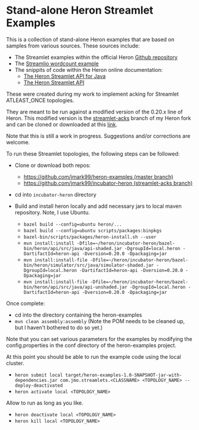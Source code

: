 # Stand-alone Heron Streamlet Examples

This is a collection of stand-alone Heron examples that are based on samples from various sources.
These sources include:

* The Streamlet examples within the official Heron [Github repository](https://github.com/apache/incubator-heron/tree/master/examples/src/java/org/apache/heron/examples/streamlet)
* The [Streamlio wordcount example](https://github.com/streamlio/heron-java-streamlet-api-example)
* The snippits of code within the Heron online documentation:
	* [The Heron Streamlet API for Java](https://apache.github.io/incubator-heron/docs/developers/java/streamlet-api/)
	* [The Heron Streamlet API](https://apache.github.io/incubator-heron/docs/concepts/streamlet-api/)

These were created during my work to implement acking for Streamlet ATLEAST_ONCE topologies.

They are meant to be run against a modified version of the 0.20.x line of Heron. This modified version is the [streamlet-acks](https://github.com/jmark99/incubator-heron/tree/streamlet-acks) branch of my Heron fork and can be cloned or downloaded at this [link](https://github.com/jmark99/incubator-heron/tree/streamlet-acks).

Note that this is still a work in progress. Suggestions and/or corrections are welcome.

To run these Streamlet topologies, the following steps can be followed:

* Clone or download both repos:

	* [https://github.com/jmark99/heron-examples (master branch)](https://github.com/jmark99/heron-examples)
	* [https://github.com/jmark99/incubator-heron (streamlet-acks branch)](https://github.com/jmark99/incubator-heron/tree/streamlet-acks)

* cd into `incubator-heron` directory
* Build and install heron locally and add necessary jars to local maven repository. Note, I use Ubuntu.

	* `bazel build --config=ubuntu heron/...`
	* `bazel build --config=ubuntu scripts/packages:binpkgs`
	* `bazel-bin/scripts/packages/heron-install.sh --user`
	* `mvn install:install -Dfile=~/heron/incubator-heron/bazel-bin/heron/api/src/java/api-shaded.jar -DgroupId=local.heron -DartifactId=heron-api -Dversion=0.20.0 -Dpackaging=jar`
	* `mvn install:install-file -Dfile=~/heron/incubator-heron/bazel-bin/heron/simulator/src/java/simulator-shaded.jar -DgroupId=local.heron -DartifactId=heron-api -Dversion=0.20.0 -Dpackaging=jar`
	* `mvn install:install-file -Dfile=~/heron/incubator-heron/bazel-bin/heron/api/src/java/api-unshaded.jar -DgroupId=local.heron -DartifactId=heron-api -Dversion=0.20.0 -Dpackaging=jar`

Once complete:

* cd into the directory containing the heron-examples
* `mvn clean assembly:assembly` (Note the POM needs to be cleaned up, but I haven't bothered to do so yet.)

Note that you can set various parameters for the examples by modifying the config.properties in the conf directory of the heron-examples project.

At this point you should be able to run the example code using the local cluster.

* `heron submit local target/heron-examples-1.0-SNAPSHOT-jar-with-dependencies.jar com.jmo.streamlets.<CLASSNAME> <TOPOLOGY_NAME> --deploy-deactivated`
* `heron activate local <TOPOLOGY_NAME>`

Allow to run as long as you like.

* `heron deactivate local <TOPOLOGY_NAME>`
* `heron kill local <TOPOLOGY_NAME>`

